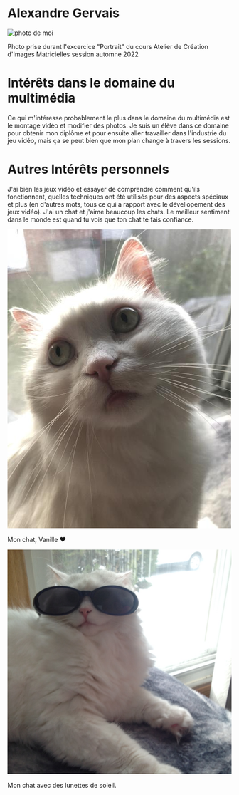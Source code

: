 # Alexandre Gervais
![photo de moi](moi.JPG)

Photo prise durant l'excercice "Portrait" du cours Atelier de Création d'Images Matricielles session automne 2022

# Intérêts dans le domaine du multimédia
Ce qui m'intéresse probablement le plus dans le domaine du multimédia est le montage vidéo et modifier des photos. Je suis un élève dans ce domaine pour obtenir mon diplôme et pour ensuite aller travailler dans l'industrie du jeu vidéo, mais ça se peut bien que mon plan change à travers les sessions.

# Autres Intérêts personnels
J'ai bien les jeux vidéo et essayer de comprendre comment qu'ils fonctionnent, quelles techniques ont été utilisés pour des aspects spéciaux et plus (en d'autres mots, tous ce qui a rapport avec le dévellopement des jeux vidéo). J'ai un chat et j'aime beaucoup les chats. Le meilleur sentiment dans le monde est quand tu vois que ton chat te fais confiance.

![photo de mon chat](vanille.jpg)

Mon chat, Vanille ❤️

![photo de mon chat avec des lunettes de soleil](VanilleSunglasses.jpg)

Mon chat avec des lunettes de soleil.
